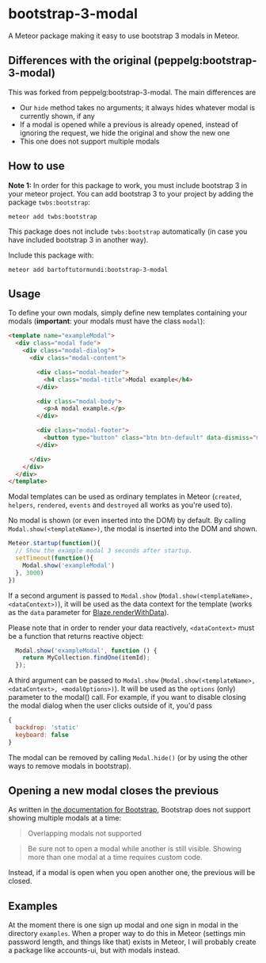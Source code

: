bootstrap-3-modal
=================
A Meteor package making it easy to use bootstrap 3 modals in Meteor.

## Differences with the original (peppelg:bootstrap-3-modal)

This was forked from peppelg:bootstrap-3-modal. The main differences are

- Our `hide` method takes no arguments; it always hides whatever modal is currently shown, if any
- If a modal is opened while a previous is already opened, instead of ignoring the request, we hide the original and show the new one
- This one does not support multiple modals

## How to use

**Note 1:** In order for this package to work, you must include bootstrap 3 in
your meteor project. You can add bootstrap 3 to your project by adding the
package `twbs:bootstrap`:

```
meteor add twbs:bootstrap
```

This package does not include `twbs:bootstrap` automatically (in case you
have included bootstrap 3 in another way).

Include this package with:

```
meteor add bartoftutormundi:bootstrap-3-modal
```

Usage
-----
To define your own modals, simply define new templates containing your modals
(**important**: your modals must have the class `modal`):

```html
<template name="exampleModal">
  <div class="modal fade">
    <div class="modal-dialog">
      <div class="modal-content">

        <div class="modal-header">
          <h4 class="modal-title">Modal example</h4>
        </div>

        <div class="modal-body">
          <p>A modal example.</p>
        </div>

        <div class="modal-footer">
          <button type="button" class="btn btn-default" data-dismiss="modal">Close</button>
        </div>

      </div>
    </div>
  </div>
</template>
```

Modal templates can be used as ordinary templates in Meteor (`created`,
`helpers`, `rendered`, `events` and `destroyed` all works as you're used to).

No modal is shown (or even inserted into the DOM) by default. By calling
`Modal.show(<templateName>)`, the modal is inserted into the DOM and shown.

```javascript
Meteor.startup(function(){
  // Show the example modal 3 seconds after startup.
  setTimeout(function(){
    Modal.show('exampleModal')
  }, 3000)
})
```

If a second argument is passed to `Modal.show`
(`Modal.show(<templateName>, <dataContext>)`), it will be used as the data
context for the template (works as the `data` parameter for
[Blaze.renderWithData](http://docs.meteor.com/#/full/blaze_renderwithdata)).

Please note that in order to render your data reactively, `<dataContext>` must be a function that returns reactive object:
```javascript
  Modal.show('exampleModal', function () {
    return MyCollection.findOne(itemId);
  });
```

A third argument can be passed to `Modal.show`
(`Modal.show(<templateName>, <dataContext>, <modalOptions>)`). It will be used as the `options`
(only) parameter to the modal() call. For example, if you want to disable closing the modal
dialog when the user clicks outside of it, you'd pass

```javascript
{
  backdrop: 'static'
  keyboard: false
}
```

The modal can be removed by calling `Modal.hide()` (or by using the other ways
to remove modals in bootstrap).

Opening a new modal closes the previous
---------------------
As written in [the documentation for Bootstrap](http://getbootstrap.com/javascript/#modals),
Bootstrap does not support showing multiple modals at a time:

> Overlapping modals not supported

> Be sure not to open a modal while another is still visible. Showing more than one modal at a time requires custom code.

Instead, if a modal is open when you open another one, the previous will be closed.

Examples
--------
At the moment there is one sign up modal and one sign in modal in the directory
`examples`. When a proper way to do this in Meteor (settings min password
length, and things like that) exists in Meteor, I will probably create a
package like accounts-ui, but with modals instead.
